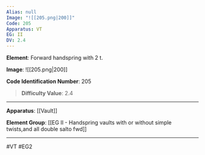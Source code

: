 ```yaml
---
Alias: null
Image: "![[205.png|200]]"
Code: 205
Apparatus: VT
EG: II
DV: 2.4
---
```

**Element**: Forward handspring with 2 t.

**Image**:
![[205.png|200]]

**Code Identification Number**: 205

>**Difficulty Value**: 2.4

___
**Apparatus**: [[Vault]]

**Element Group**: [[EG II -   Handspring vaults with or without simple twists,and all double salto fwd]]
___
#VT #EG2

